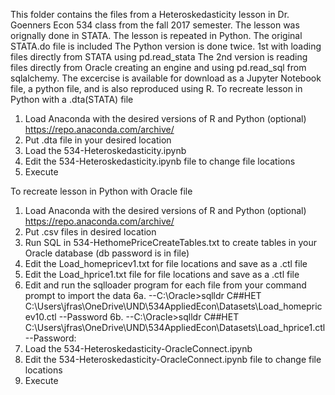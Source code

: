 This folder contains the files from a Heteroskedasticity lesson in Dr. Goenners Econ 534 class from the fall 2017 semester. The lesson was orignally done in STATA. The lesson is repeated in Python. The original STATA.do file is included
The Python version is done twice.
1st with loading files directly from STATA using pd.read_stata
The 2nd version is reading files directly from Oracle creating an engine and using pd.read_sql from sqlalchemy.
The excercise is available for download as a Jupyter Notebook file, a python file, and is also reproduced using R.
To recreate lesson in Python with a .dta(STATA) file
 1. Load Anaconda with the desired versions of R and Python (optional) https://repo.anaconda.com/archive/
 2. Put .dta file in your desired location
 3. Load the 534-Heteroskedasticity.ipynb
 4. Edit the 534-Heteroskedasticity.ipynb file to change file locations
 5. Execute
 
To recreate lesson in Python with Oracle file
 1. Load Anaconda with the desired versions of R and Python (optional) https://repo.anaconda.com/archive/
 2. Put .csv files in desired location
 3. Run SQL in 534-HethomePriceCreateTables.txt to create tables in your Oracle database (db password is in file)
 4. Edit the Load_homepricev1.txt for file locations and save as a .ctl file
 5. Edit the Load_hprice1.txt file for file locations and save as a .ctl file
 6. Edit and run the sqlloader program for each file from your command prompt to import the data
 6a. --C:\Oracle>sqlldr C##HET C:\Users\jfras\OneDrive\UND\534AppliedEcon\Datasets\Load_homepricev10.ctl
 --Password
 6b. --C:\Oracle>sqlldr C##HET C:\Users\jfras\OneDrive\UND\534AppliedEcon\Datasets\Load_hprice1.ctl
 --Password:
 7. Load the 534-Heteroskedasticity-OracleConnect.ipynb
 8. Edit the 534-Heteroskedasticity-OracleConnect.ipynb file to change file locations
 9. Execute
